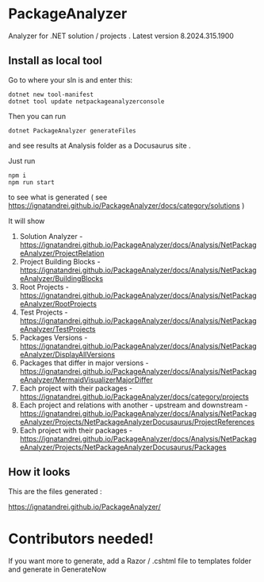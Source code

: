 # PackageAnalyzer

Analyzer for .NET solution / projects . Latest version 8.2024.315.1900


## Install as local tool

Go to where your sln is and enter this:
```
dotnet new tool-manifest
dotnet tool update netpackageanalyzerconsole
```

Then you can run

```
dotnet PackageAnalyzer generateFiles
```

and see results at Analysis folder as a Docusaurus site .

Just run

```
npm i
npm run start
```

to see what is generated ( see https://ignatandrei.github.io/PackageAnalyzer/docs/category/solutions )


It will show

1. Solution Analyzer - https://ignatandrei.github.io/PackageAnalyzer/docs/Analysis/NetPackageAnalyzer/ProjectRelation
2. Project Building Blocks - https://ignatandrei.github.io/PackageAnalyzer/docs/Analysis/NetPackageAnalyzer/BuildingBlocks
3. Root Projects - https://ignatandrei.github.io/PackageAnalyzer/docs/Analysis/NetPackageAnalyzer/RootProjects
4. Test Projects - https://ignatandrei.github.io/PackageAnalyzer/docs/Analysis/NetPackageAnalyzer/TestProjects
5. Packages Versions - https://ignatandrei.github.io/PackageAnalyzer/docs/Analysis/NetPackageAnalyzer/DisplayAllVersions
6. Packages that differ in major versions  -  https://ignatandrei.github.io/PackageAnalyzer/docs/Analysis/NetPackageAnalyzer/MermaidVisualizerMajorDiffer 
7. Each project with their packages - https://ignatandrei.github.io/PackageAnalyzer/docs/category/projects
8. Each project and relations with another - upstream and downstream - https://ignatandrei.github.io/PackageAnalyzer/docs/Analysis/NetPackageAnalyzer/Projects/NetPackageAnalyzerDocusaurus/ProjectReferences
9. Each project with their packages - https://ignatandrei.github.io/PackageAnalyzer/docs/Analysis/NetPackageAnalyzer/Projects/NetPackageAnalyzerDocusaurus/Packages


## How it looks

This are the files generated :

https://ignatandrei.github.io/PackageAnalyzer/

# Contributors needed!

If you want more to generate, add a Razor / .cshtml file to templates folder and generate in GenerateNow
